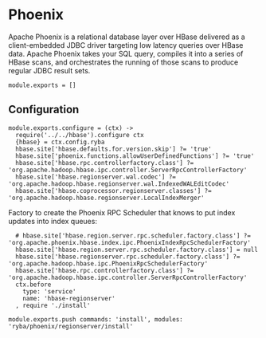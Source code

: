 
# Phoenix

Apache Phoenix is a relational database layer over HBase delivered as a client-embedded
JDBC driver targeting low latency queries over HBase data. Apache Phoenix takes
your SQL query, compiles it into a series of HBase scans, and orchestrates the
running of those scans to produce regular JDBC result sets.

    module.exports = []

## Configuration

    module.exports.configure = (ctx) ->
      require('../../hbase').configure ctx
      {hbase} = ctx.config.ryba
      hbase.site['hbase.defaults.for.version.skip'] ?= 'true'
      hbase.site['phoenix.functions.allowUserDefinedFunctions'] ?= 'true'
      hbase.site['hbase.rpc.controllerfactory.class'] ?= 'org.apache.hadoop.hbase.ipc.controller.ServerRpcControllerFactory'
      hbase.site['hbase.regionserver.wal.codec'] ?= 'org.apache.hadoop.hbase.regionserver.wal.IndexedWALEditCodec'
      hbase.site['hbase.coprocessor.regionserver.classes'] ?= 'org.apache.hadoop.hbase.regionserver.LocalIndexMerger'

Factory to create the Phoenix RPC Scheduler that knows to put index updates into index queues:

      # hbase.site['hbase.region.server.rpc.scheduler.factory.class'] ?= 'org.apache.phoenix.hbase.index.ipc.PhoenixIndexRpcSchedulerFactory'
      hbase.site['hbase.region.server.rpc.scheduler.factory.class'] = null
      hbase.site['hbase.regionserver.rpc.scheduler.factory.class'] ?= 'org.apache.hadoop.hbase.ipc.PhoenixRpcSchedulerFactory'
      hbase.site['hbase.rpc.controllerfactory.class'] ?= 'org.apache.hadoop.hbase.ipc.controller.ServerRpcControllerFactory'
      ctx.before
        type: 'service'
        name: 'hbase-regionserver'
      , require './install'

    module.exports.push commands: 'install', modules: 'ryba/phoenix/regionserver/install'
